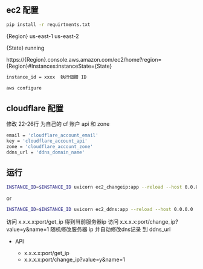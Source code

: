 ## ec2 配置 

```bash
pip install -r requirtments.txt
```

{Region} us-east-1 us-east-2

{State} running 

https://{Region}.console.aws.amazon.com/ec2/home?region={Region}#Instances:instanceState={State}

```bash
instance_id = xxxx  執行個體 ID
```


```bash
aws configure
```

## cloudflare 配置 

修改 22-26行 为自己的 cf 账户 api 和 zone

```bash
email = 'cloudflare_account_email'
key = 'cloudflare_account_api'
zone = 'cloudflare_account_zone'
ddns_url = 'ddns_domain_name'
```

## 运行

```bash 
INSTANCE_ID=$INSTANCE_ID uvicorn ec2_changeip:app --reload --host 0.0.0.0
```

or

```bash 
INSTANCE_ID=$INSTANCE_ID uvicorn ec2_ddns:app --reload --host 0.0.0.0
```

访问 x.x.x.x:port/get_ip  得到当前服务器ip
访问 x.x.x.x:port/change_ip?value=y&name=1  随机修改服务器 ip 并自动修改dns记录 到 ddns_url

- API 

    - x.x.x.x:port/get_ip
    - x.x.x.x:port/change_ip?value=y&name=1
